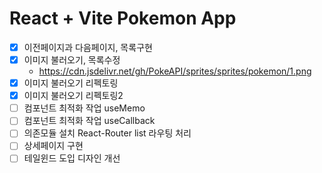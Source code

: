 # React + Vite Pokemon App

- [x] 이전페이지과 다음페이지, 목록구현
- [x] 이미지 불러오기, 목록수정
  - https://cdn.jsdelivr.net/gh/PokeAPI/sprites/sprites/pokemon/1.png
- [x] 이미지 불러오기 리펙토링
- [x] 이미지 불러오기 리펙토링2
- [ ] 컴포넌트 최적화 작업 useMemo
- [ ] 컴포넌트 최적화 작업 useCallback
- [ ] 의존모듈 설치 React-Router list 라우팅 처리
- [ ] 상세페이지 구현
- [ ] 테일윈드 도입 디자인 개선
